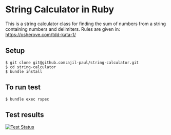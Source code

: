 # String Calculator in Ruby

This is a string calculator class for finding the sum of numbers from a string containing numbers and delimiters.
Rules are given in: https://osherove.com/tdd-kata-1/

## Setup

```shell
$ git clone git@github.com:ajil-paul/string-calculator.git
$ cd string-calculator
$ bundle install
```

## To run test

```shell
$ bundle exec rspec
```

## Test results

[![Test Status](https://github.com/ajil-paul/string-calculator/actions/workflows/ruby.yml/badge.svg?branch=main)](ttps://github.com/ajil-paul/string-calculator/actions/workflows/ruby.yml/badge.svg?branch=main)
